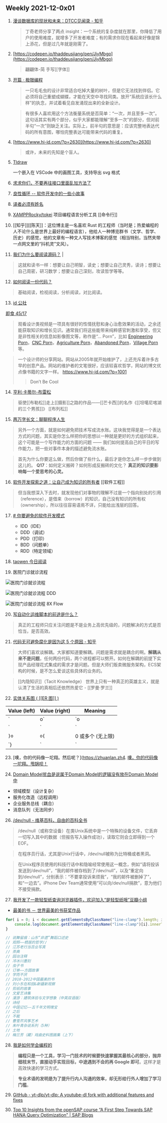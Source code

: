 ## Weekly 2021-12-0x01


1. [漫谈数据库的现状和未来：DTCC见闻录 - 知乎](https://zhuanlan.zhihu.com/p/423299764)
    
    > 丁奇老师分享了两点 insight：一个系统的复杂度就在那里，你降低了用户的使用难度，就增多了开发者难度；有的需求你现在看起来好像是锦上添花，但是过几年就是刚需了。
    
2. [https://codepen.io/thaddeusjiang/pen/JjyMbgo](https://codepen.io/thaddeusjiang/pen/JjyMbgo)
    
    > 翩翩体-简 手写[[字体]]
    
3. [开篇 · 极限编程](http://www.extremeprogramming.cn/)
    
    > 一只毛毛虫的设计非常适合吃掉大量的树叶，但是它无法找到伴侣。它必须将自己重塑成蝴蝶，才能在天空中寻找同类。放开“系统应该长什么样”的执念，并试着看见自发涌现出来的全新设计。
    
    > 有很多人喜欢用这个方法衡量系统是否简单：“一次，并且至多一次”。这句话其实有两个部分，似乎大家都能理解“至多一次”的部分，但对前半句“一次”则缺乏关注。实际上，前半句的意思是：应该完整地表达代码的所有意图，哪怕完整表达可能带来代码的重复。
    
4. [https://www.hi-id.com/?p=2630](https://www.hi-id.com/?p=2630)
    
    > 或许，未来的先知是个盲人。


5. [Tldraw](https://marketplace.visualstudio.com/items?itemName=tldraw-org.tldraw-vscode)

	一个嵌入在 VSCode 中的画图工具，支持导出 svg 格式


6. [求求你们，不要再往接口里面乱加方法了](https://www.zenlife.tk/stop-add-method-to-interface.md)

7. [良性循环 -- 软件开发中的一些小故事](https://www.zenlife.tk/positive-cycle.md)

8. [译者必须有姓名](https://www.duozhuayu.com/open-collections/248470885315514961?utm_source=appshare_%2Fopen-collections%2F248470885315514961&utm_medium=app&sharer_id=318357714457729007)

9. [XAMPPRocky/tokei](https://github.com/XAMPPRocky/tokei) 项目编程语言分析工具 [[命令行]]

10. [[知乎]][[陈天]]：这位博主是一名喜欢 Rust 的工程师（当时是；热爱编程的人不论什么是世界上最好的编程语言），他给人一种博览群书（文学、哲学、历史）的感觉，他的文章有一种文人写技术博客的感觉（相当特别，当然夹带一点网文里的“抖机灵”文风）。

11. [我们为什么要阅读源码？](https://zhuanlan.zhihu.com/p/26181360) | 

> 这就和读书一样：想要让自己明智，读史；想要让自己灵秀，读诗；想要让自己周密，研习数学；想要让自己深刻，攻读哲学等等。

12. [如何阅读一份代码？](https://zhuanlan.zhihu.com/p/26222486)

> 基础阅读，检视阅读，分析阅读，对比阅读。

13. [id 公社](https://www.hi-id.com/)

[即食 45/17](https://www.hi-id.com/?p=3771)

> 观看设计类视频是一项具有很好的性情抚慰和身心治愈效果的活动，之余还能获取知识和增长见识。通常我们将这些能带来纯粹感官刺激和享受，但又是非性相关的信息如影像图文等，称作是“… Porn”，比如 [Engineering Porn](https://www.reddit.com/r/EngineeringPorn/)，[CNC Porn](https://www.youtube.com/results?search_query=cnc+porn)，[Agriculture Porn](https://www.reddit.com/r/AgriculturePorn/)，[Abandoned Porn](https://www.reddit.com/r/AbandonedPorn/)，[Village Porn](https://www.reddit.com/r/VillagePorn/) 等。

> 一个设计师的分享网站。网站从2005年就开始维护了，上还充斥着许多古早的创意产品。网站的维护者的文笔很好，应该较喜欢哲学，网站的博文优点像书籍的文字一样。 
> https://www.hi-id.com/?p=1001
>> Don’t Be Cool

14. [亨利·卡蒂尔-布雷松](https://zh.wikipedia.org/wiki/亨利·卡蒂尔-布雷松)
> 驱使[[布勒松]]走上[[摄影]]之路的作品——[[芒卡西]]的名作《[[坦噶尼喀湖的三个男孩]]》
> [[布列松]]


15. [两万字长文：聊聊程序人生](https://zhuanlan.zhihu.com/p/355363343)

> 另外一个方面，就是如何避免把技术写成流水账。这块我觉得是是一个表达方式的问题，其实是你怎么样把你的思想以一种就是更好的方式组织起来，这个可能是一个写作能力的方面的问题 —— 我们如何提高自己的平日的写作能力，把一些对事件本身的描述避免流水账。

> 首先为什么你要这么做，然后你做了些什么，最后才是你怎么样一步步做到这儿的。
> **Q17**：如何定义搬砖？如何形成反搬砖的文化？
> **真正的知识要影响每一个爱思考的心灵。**

16. [软件开发探索之道：让自己成为知识的所有者](https://zhuanlan.zhihu.com/p/407265957) [[软件工程]]
> 但当我想深入下去时，就发现他们对事物的理解不过是一个指向别处的引用（reference），是借来（borrow）的知识，自己没有知识的所有权（ownership），所以往往容易语焉不详，只能给出浅层的回答。

17. [# 你要避免的软件开发模式](https://zhuanlan.zhihu.com/p/20744178)
	- IDD（IDE）
	- DDD（调试）
	- PDD（打印）
	- BDD（问题单）
	- RDD（特定领域）

18. [taowen 今日阅读](https://github.com/taowen/modularization-examples/blob/master/今日阅读.md)

19. 医院门诊就诊流程

![医院门诊就诊流程](https://huhao-dev.oss-cn-beijing.aliyuncs.com/%E5%8C%BB%E9%99%A2%E9%97%A8%E8%AF%8A%E5%B0%B1%E8%AF%8A%E6%B5%81%E7%A8%8B-2021-02-07-23-02-25.png)

![医院门诊就诊流程 DDD](https://huhao-dev.oss-cn-beijing.aliyuncs.com/%E5%8C%BB%E9%99%A2%E9%97%A8%E8%AF%8A%E5%B0%B1%E8%AF%8A%E6%B5%81%E7%A8%8B-%E4%BA%8B%E4%BB%B6%E9%A3%8E%E6%9A%B4-2021-02-07-23-02-37.png)

![医院门诊就诊流程 8X  Flow](https://huhao-dev.oss-cn-beijing.aliyuncs.com/%E5%8C%BB%E9%99%A2%E9%97%A8%E8%AF%8A%E5%B0%B1%E8%AF%8A%E6%B5%81%E7%A8%8B-%E4%B8%9A%E5%8A%A1%E4%B8%8E%E9%A2%86%E5%9F%9F%E8%AF%86%E5%88%AB-2021-02-07-23-02-48.png)

20. [写自动化运维脚本的前途是什么？](https://zhuanlan.zhihu.com/p/366859735)

> 真正的工程师只应关注问题是不是业务上高优先级的，问题解决的方式是否恰当，是否高效。

21. [代码无可避免腐化是因为这 5 个原因 - 知乎](https://zhuanlan.zhihu.com/p/371279371)

> 大师们喜欢谈解耦。大家都知道要解耦。问题是需求就是耦合的啊。**解耦从来不是问题**，任何两份代码，两个进程都可以劈开。如何在解耦的前提下实现产品经理花式集成的需求才是问题。但是大师们贩卖微服务架构，ECS架构的时候，是不怎么爱谈这些具体的业务的。

> [[内隐知识]]（Tacit Knowledge）
> 世界上只有一种真正的英雄主义，就是认清了生活的真相后还依然热爱它 - [[罗曼·罗兰]]

22. [实体关系图 ( [[ER 图]] )](https://www.yzer.club/markdown-mermaid-entity-relationship-diagram/)

| Value (left) | Value (right) | Meaning           |
| ------------ | ------------- | ----------------- |
| `|o`         | `o|`          | 0 或 1            |
| `|`          | `|`           | 刚好 1            |
| `}o`         | `o{`          | 0 或多个 (无上限) |
| `}|`         | `|{`          | 1 或多个 (无上限) |

23. [噢，你的代码像一坨翔。然后呢？](https://zhuanlan.zh4. [噢，你的代码像一坨翔。甩锅呗！](https://zhuanlan.zhihu.com/p/25192112)

25. [Domain Model贫血是说属于Domain Model的逻辑没有放在Domain Model中](https://www.iteye.com/topic/191261)

- 领域模型（设计复杂）
- 服务化改造（远程调用）
- 企业服务总线（耦合）
- 消息队列（无法同步）

26. [/dev/null - 维基百科，自由的百科全书](https://zh.wikipedia.org/wiki//dev/null)

> /dev/null（或称空设备）在类Unix系统中是一个特殊的设备文件，它丢弃一切写入其中的数据（但报告写入操作成功），读取它则会立即得到一个EOF。

> 在程序员行话，尤其是Unix行话中，/dev/null被称为比特桶或者黑洞。

> 在Unix程序员使用的科技行话中和隐喻经常使用这一概念，例如“请将投诉发送到/dev/null”，“我的邮件被存档到了/dev/null”，以及“重定向到/dev/null”，分别表示：“不要拿投诉来烦我”，“我的邮件被删掉了”，和“一边去”。iPhone Dev Team通常使用“可以向/dev/null捐款”，意为他们不接受捐款。

27. [我开发了一款轻型纸查询浏览器插件，欢迎加入“是轻型纸哦”豆瓣小组](https://www.douban.com/group/topic/253470120/#8675458EjIEG-K)

- [最美的书 － 世界最美的书获奖作品](http://beautyofbooks.cn/historyinfoAwards.html)

```js
for( i = 0; i < document.getElementsByClassName("line-clamp").length; i++ ) { 
    console.log(document.getElementsByClassName("line-clamp")[i].innerText) 
}

// 说舞留痕：山东“非遗”舞蹈口述史
// 观照——栖居的哲学// 
// 江苏老行当百业写真
// 茶典
// 园冶注释
// 冷冰川墨刻
// 虫子书
// 订单——方圆故事
// 学而不厌
// 2010-2012中国最美的书
// 刘小东在和田&新疆新观察
// 剪纸的故事
// 文爱艺诗集
// 漫游：建筑体验与文学想象（中英双语版）
// 诗经
// 中国记忆——五千年文明瑰宝
// 之后
// 不裁
// 曹雪芹风筝艺术
// 朱叶青杂说系列（5种）
// 土地
// 梅兰芳（藏）戏曲史料图画集（上下）
```


28. [我是如何学会编程的](https://geekplux.com/posts/how-i-learned-programming)

> **编程只是一个工具，学习一门技术的时候要快速掌握其最核心的部分，抛弃细枝末节，直接动手实现目标，中途遇到不会的再 Google 即可**。这样才是高效快速的学习方式。

> **专业术语的发明是为了提升行内人沟通的效率，却无形给行外人增加了学习门槛**。

29. [GitHub - yt-dlp/yt-dlp: A youtube-dl fork with additional features and fixes](https://github.com/yt-dlp/yt-dlp)

30. [Top 10 Insights from the openSAP course “A First Step Towards SAP HANA Query Optimization” | SAP Blogs](https://blogs.sap.com/2021/11/04/top-10-insights-from-the-opensap-course-a-first-step-towards-sap-hana-query-optimization/)



